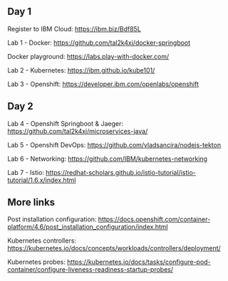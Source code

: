 ## Day 1

Register to IBM Cloud: https://ibm.biz/Bdf85L

Lab 1 - Docker: https://github.com/tal2k4xj/docker-springboot

Docker playground: https://labs.play-with-docker.com/

Lab 2 - Kubernetes: https://ibm.github.io/kube101/

Lab 3 - Openshift: https://developer.ibm.com/openlabs/openshift

## Day 2

Lab 4 - Openshift Springboot & Jaeger: https://github.com/tal2k4xj/microservices-java/

Lab 5 - Openshift DevOps: https://github.com/vladsancira/nodejs-tekton

Lab 6 - Networking: https://github.com/IBM/kubernetes-networking

Lab 7 - Istio: https://redhat-scholars.github.io/istio-tutorial/istio-tutorial/1.6.x/index.html

## More links

Post installation configuration: https://docs.openshift.com/container-platform/4.6/post_installation_configuration/index.html

Kubernetes controllers: https://kubernetes.io/docs/concepts/workloads/controllers/deployment/

Kubernetes probes: https://kubernetes.io/docs/tasks/configure-pod-container/configure-liveness-readiness-startup-probes/